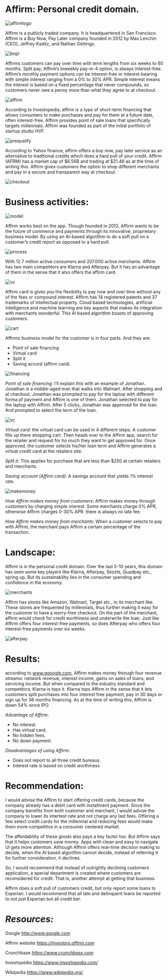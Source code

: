 # Affirm: Personal credit domain.


![affirmlogo](Images/affirm%20main.png)

Affirm is a publicly traded company. It is headquartered in San Francisco.  Affirm is a Buy Now, Pay Later company founded in 2012 by Max Levchin (CEO), Jeffrey Kaditz, and Nathan Gettings. 

![bnpl](Images/Affirm2.jpeg)

Affirms customers can pay over time with term lengths from six weeks to 60 months. Split pay, Affirm’s biweekly pay-in-4 option, is always interest-free. Affirm’s monthly payment options can be interest-free or interest-bearing with simple interest ranging from a 0% to 30% APR. Simple interest means the interest is based on a fixed percentage that never compounds, so customers never owe a penny more than what they agree to at checkout. 

![affirm](Images/affirm1.png)

According to Investopedia, affirm is a type of short-term financing that allows consumers to make purchases and pay for them at a future date, often interest-free. Affirm provides point of sale loans that specifically targets millennials. Affirm was founded as part of the initial portfolio of startup studio HVF. 

![prequalify](Images/prequalify.png)


According to Yahoo finance, affirm offers a buy now, pay later service as an alternative to traditional credits which does a hard pull of your credit. Affirm (AFRM) has a market cap of $6.56B and trading at $21.46 as at the time of writing this. Affirm gives customers the option to shop different merchants and pay in a secure and transparent way at checkout. 

![checkout](images/checkout%20system.jpeg)

# Business activities:

![model](Images/affirm-business-model.png)

Affirm works best on the app. Though founded in 2012, Affirm wants to be the future of commerce and payments through its innovative, proprietary business model. By using an AI-based algorithm to do a soft pull on a customer’s credit report as opposed to a hard pull.

![process](Images/the%20process.png)

With 12.7 million active consumers and 207.000 active merchants. Affirm has two main competitors are Klarna and Afterpay. But it has an advantage of them in the sense that it also offers the affirm card. 

![vc](Images/virtualcard.png)

Affirm card is gives you the flexibility to pay now and over time without any of the fees or compound interest. Affirm has 14 registered patents and 37 trademarks of intellectual property. Cloud based technologies, artificial intelligence and machine learning are key aspects that makes its integration with merchants wonderful. This AI based algorithm boasts of approving customers.

![cart](Images/cart.png)

Affirms business model for the customer is in four parts. And they are:
-	Point of sale financing
-	Virtual card
-	Split it
-	Saving accord (affirm card).

![financing](Images/Affirm%20financing.png)

*Point of sale financing*: I’ll explain this with an example of Jonathan. Jonathan is a middle-aged man that walks into Walmart. After shopping and at checkout, Jonathan was prompted to pay for the laptop with different forma pf payment and Affirm is one of them. Jonathan selected to pay for the laptop with Affirm. After 5 clicks, Jonathan was approved for the loan. And prompted to select the term of the loan.


![vc](Images/Buy%20now%20pay%20later.png)

*Virtual card*: the virtual card can be used in 4 different steps. A customer fills up there shopping cart. Then heads over to the Affirm app, search for the retailer and request for ho much they want to get approved for. Once approved, the customer selects his/her loan term and Affirm generates a virtual credit card at the retailers site. 

*Split it*: This applies for purchase that are less than $250 at certain retailers and merchants.

*Saving account (Affirm card)*: A savings account that yields 1% interest rate.


![makemoney](Images/make%20money.jpeg)

*How Affirm makes money from customers*: Affirm makes money through customers by charging simple interest. Some merchants charge 0% APR, otherwise Affirm charges 0-30% APR. there is always no late fee.

*How Affirm makes money from merchants*: When a customer selects to pay with Affirm, the merchant pays Affirm a certain percentage of the transaction.

# Landscape: 
Affirm is in the personal credit domain. Over the last 5-10 years, this domain has seen some key players like Klarna, Afterpay, Sezzle, Quadpay etc., spring up. But its sustainability lies in the consumer spending and confidence in the economy.

![merchants](Images/amazon%20and%20affirm.jpeg)

Affirm has stores like Amazon, Walmart, Target etc., in its merchant like. These stores are frequented by millennials, thus further making it easy for the customer to have a worry-free checkout. On the part of the merchant, affirm would check for credit worthiness and underwrite the loan. Just like Affirm offers four interest-free payments, so does Afterpay who offers four interest-free payments over six weeks.

![afterpay](Images/Affirm....%20start%20here.png)

# Results:
according to www.ggoogle.com, Affirm makes money through four revenue streams: network revenue, interest income, gains on sales of loans, and servicing income. But when compared to the industry standard and competitors, Klarna is tops it. Klarna tops Affirm in the sense that it lets customers split purchases into four interest free payment, pay in 30 days or sign up for 36 months financing. As at the time of writing this, Affirm is down 54% since IPO.

*Advantage of Affirm*:
-	No interest.
-	Has virtual card.
-	No hidden fees.
-	No down payment.

*Disadvantages of using Affirm*:
-	Does not report to all three credit bureaus.
-	Interest rate is based on credit worthiness

# Recommendation:
I would advise the Affirm to start offering credit cards, because the company already has a debit card with installment payment. Since the company benefits from both customer and merchant, I would advise the company to lower its intertest rate and not charge any last fees. Offering a few select credit cards for the millennial and reducing fees would make them more competitive in a consumer centered market. 

The affordability of these goods also pays a key factor too. But Affirm says that it helps customers save money. Apps with clean and easy to navigate UI gets more attention. Although Affirm offers real-time decision making to decide, when the AI based algorithm cannot decide, instead of referring it for further consideration, it declines. 

So, I would recommend that instead of outrightly declining customers application, a special department is created where customers are reconsidered for credit. That is, another attempt at getting that business. 

Affirm does a soft pull of customers credit, but only report some loans to Experian. I would recommend that all late and delinquent loans be reported to not just Experian but all credit ber.

# *Resources:*
Google *<http://www.google.com>*

Affirm website *<https://investors.affirm.com>*

Crunchbase *<https://www.crunchbase.com>*

Investopedia *<https://www.investopedia.com/>*

Wikipedia *<https://www.wikipedia.org/>*
